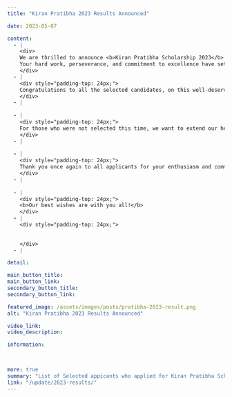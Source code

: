 ```yaml
---
title: "Kiran Pratibha 2023 Results Announced"

date: 2023-05-07

content:
  - |
    <div>
    We are thrilled to announce <b>Kiran Pratibha Scholarship 2023</b> results. This scholarship is a recognition of your outstanding academic achievements, dedication, and potential to excel in your future endeavors.<br>
    Your hard work, perseverance, and commitment to excellence have set you apart, and we are confident that you will continue to shine brightly. We look forward to supporting you as you embark on this exciting journey towards achieving your educational and career goals.
    </div>
  - |
    <div style="padding-top: 24px;">
    Congratulations to all the selected candidates, on this well-deserved honor. We welcome you in the the Kiran Foundation Family, with open arms. Your dreams are now ours and we will support you wholeheartedly in becoming the the best you can be. Further details will be communicated to you soon.
    </div>
  - |
    
  - |
    <div style="padding-top: 24px;">
    For those who were not selected this time, we want to extend our heartfelt gratitude for your effort and interest. The selection process was incredibly competitive, and not being chosen is by no means a reflection of your qualifications, potential or circumstances. We encourage you to continue pursuing your dreams and to reapply in the future. Our heart goes out to every single hardworking and talented youth, who applied for Kiran Pratibha Scholarship but didn't get selected. It is really agonizing for us, to be not able to support some really deserving candidates, due to our resource constraints. Your determination and resilience are truly inspiring, and we believe in your ability to overcome challenges and succeed.
    </div>
  - |
    
  - |
    <div style="padding-top: 24px;">
    Thank you once again to all applicants for your enthusiasm and commitment. We hope to stay connected and wish you all the best in your future endeavors.
    </div>
  - |
    
  - |
    <div style="padding-top: 24px;">
    <b>Our best wishes are with you all!</b> 
    </div>
  - |
    <div style="padding-top: 24px;">
     
    
    </div>
  - |

detail:

main_button_title:
main_button_link:
secondary_button_title:
secondary_button_link:

featured_image: /assets/images/posts/pratibha-2023-result.png
alt: "Kiran Pratibha 2023 Results Announced"

video_link:
video_description:

information:


    
more: true
summary: "List of Selected appicants who applied for Kiran Pratibha Scholarship 2023."
link: "/update/2023-results/"
---
```

